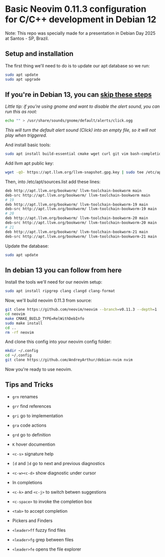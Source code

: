 # Basic Neovim 0.11.3 configuration for C/C++ development in Debian 12

Note: This repo was specially made for a presentation in Debian Day 2025 at Santos - SP, Brazil.

## Setup and installation

The first thing we'll need to do is to update our apt database so we run:

```sh
sudo apt update
sudo apt upgrade
```

## If you're in Debian 13, you can [skip these steps](#in-debian-13-you-can-follow-from-here)

_Little tip: if you're using gnome and want to disable the alert sound, you can run this as root:_

```sh
echo "" > /usr/share/sounds/gnome/default/alerts/click.ogg
```

_This will turn the default alert sound (Click) into an empty file, so it will not play when triggered._

And install basic tools:

```sh
sudo apt install build-essential cmake wget curl git vim bash-completion
```

Add llvm apt public key:

```sh
wget -qO- https://apt.llvm.org/llvm-snapshot.gpg.key | sudo tee /etc/apt/trusted.gpg.d/apt.llvm.org.asc
```

Then, into /etc/apt/sources.list add these lines:

```sh
deb http://apt.llvm.org/bookworm/ llvm-toolchain-bookworm main
deb-src http://apt.llvm.org/bookworm/ llvm-toolchain-bookworm main
# 19 
deb http://apt.llvm.org/bookworm/ llvm-toolchain-bookworm-19 main
deb-src http://apt.llvm.org/bookworm/ llvm-toolchain-bookworm-19 main
# 20 
deb http://apt.llvm.org/bookworm/ llvm-toolchain-bookworm-20 main
deb-src http://apt.llvm.org/bookworm/ llvm-toolchain-bookworm-20 main
# 21 
deb http://apt.llvm.org/bookworm/ llvm-toolchain-bookworm-21 main
deb-src http://apt.llvm.org/bookworm/ llvm-toolchain-bookworm-21 main
```

Update the database:

```sh
sudo apt update
```

## In debian 13 you can follow from here

Install the tools we'll need for our neovim setup:

```sh
sudo apt install ripgrep clang clangd clang-format
```

Now, we'll build neovim 0.11.3 from source:

```sh
git clone https://github.com/neovim/neovim --branch=v0.11.3 --depth=1
cd neovim
make CMAKE_BUILD_TYPE=RelWithDebInfo
sudo make install
cd ..
rm -rf neovim
```

And clone this config into your neovim config folder:

```sh
mkdir ~/.config
cd ~/.config
git clone https://github.com/AndreyArthur/debian-nvim nvim 
```

Now you're ready to use neovim.

## Tips and Tricks

- `grn` renames
- `grr` find references
- `gri` go to implementation
- `gra` code actions
- `grd` go to definition
- `K` hover documention
- `<c-s>` signature help
- `[d` and `]d` go to next and previous diagnostics
- `<c-w><c-d>` show diagnostic under cursor

- In completions
- `<c-k>` and `<c-j>` to switch betwen suggestions
- `<c-space>` to invoke the completion box
- `<tab>` to accept completion

- Pickers and Finders
- `<leader>ff` fuzzy find files
- `<leader>fg` grep between files
- `<leader>fe` opens the file explorer
